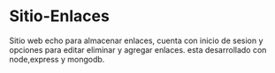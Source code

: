 # Sitio-Enlaces
Sitio web echo para almacenar enlaces, cuenta con inicio de sesion y opciones para editar eliminar y agregar enlaces.
esta desarrollado con node,express y mongodb.
